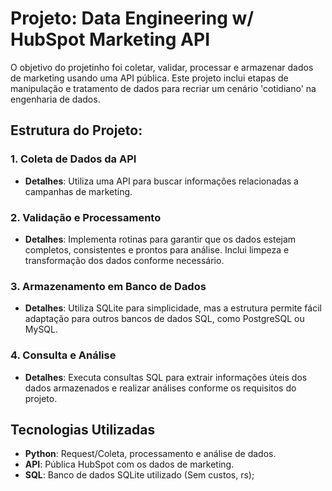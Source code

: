 # Projeto: Data Engineering w/ HubSpot Marketing API

O objetivo do projetinho foi coletar, validar, processar e armazenar dados de marketing usando uma API pública. Este projeto inclui etapas de manipulação e tratamento de dados para recriar um cenário 'cotidiano' na engenharia de dados.

## Estrutura do Projeto:

### 1. Coleta de Dados da API
- **Detalhes**: Utiliza uma API para buscar informações relacionadas a campanhas de marketing.

### 2. Validação e Processamento
- **Detalhes**: Implementa rotinas para garantir que os dados estejam completos, consistentes e prontos para análise. Inclui limpeza e transformação dos dados conforme necessário.

### 3. Armazenamento em Banco de Dados
- **Detalhes**: Utiliza SQLite para simplicidade, mas a estrutura permite fácil adaptação para outros bancos de dados SQL, como PostgreSQL ou MySQL.

### 4. Consulta e Análise
- **Detalhes**: Executa consultas SQL para extrair informações úteis dos dados armazenados e realizar análises conforme os requisitos do projeto.

## Tecnologias Utilizadas

- **Python**: Request/Coleta, processamento e análise de dados.
- **API**: Pública HubSpot com os dados de marketing.
- **SQL**: Banco de dados SQLite utilizado (Sem custos, rs);

